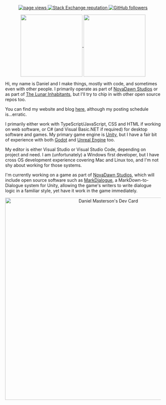 <p align="center">
  <a href="https://github.com/danm36/danm36">
    <img src="https://komarev.com/ghpvc/?username=danm36" alt="page views" />
  </a>
  <a href="https://stackoverflow.com/users/1402010">
    <img alt="Stack Exchange reputation" src="https://img.shields.io/stackexchange/stackoverflow/r/1402010?color=orange&label=reputation&logo=stackoverflow">
  </a>
  <a href="https://github.com/danm36?tab=followers">
    <img alt="GitHub followers" src="https://img.shields.io/github/followers/danm36?color=green&logo=github">
  </a>
</p>

<p align="center">
  <a align="right" href="https://github.com/anuraghazra/github-readme-stats">
    <img align="center" height="200" src="https://github-readme-stats.vercel.app/api?username=danm36&theme=radical"/>
  </a>
  <a href="https://github.com/anuraghazra/github-readme-stats">
    <img align="center" height="200" src="https://github-readme-stats.vercel.app/api/top-langs/?username=danm36&theme=radical&layout=compact&langs_count=8&card_width=340"/>
  </a>
</p>

Hi, my name is Daniel and I make things, mostly with code, and sometimes even with other people. I primarily operate as part of [NovaDawn Studios](https://github.com/NovaDawn-Studios) or as part of [The Lunar Inhabitants](https://github.com/LunarInhabitants), but I'll try to chip in with other open source repos too.

You can find my website and blog [here](https://masterof.dev/), although my posting schedule is...erratic.

I primarily either work with TypeScript/JavaScript, CSS and HTML if working on web software, or C# (and Visual Basic.NET if required) for desktop software and games. My primary game engine is [Unity](https://unity.com/), but I have a fair bit of experience with both [Godot](https://godotengine.org/) and [Unreal Engine](https://www.unrealengine.com/) too.

My editor is either Visual Studio or Visual Studio Code, depending on project and need. I am (unfortunately) a Windows first developer, but I have cross OS development experience covering Mac and Linux too, and I'm not shy about working for those systems.

I'm currently working on a game as part of [NovaDawn Studios](https://github.com/NovaDawn-Studios), which will include open source software such as [MarkDialogue](https://github.com/NovaDawn-Studios/MarkDialogue), a MarkDown-to-Dialogue system for Unity, allowing the game's writers to write dialogue logic in a familiar style, yet have it work in the game immediately.

<p align="center">
  <a href="https://app.daily.dev/danm36">
    <img src="https://api.daily.dev/devcards/v2/ja01WZnje7r5OyPMf3cgN.png?type=wide&r=e3k" width="652" alt="Daniel Masterson's Dev Card"/>
  </a>
</p>
